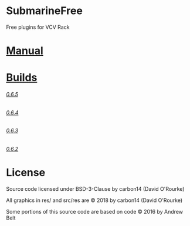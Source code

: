 # SubmarineFree
Free plugins for VCV Rack

# [Manual](https://github.com/david-c14/SubmarineFree/blob/master/manual/index.md)

# [Builds](https://github.com/david-c14/SubmarineFree/issues/19)
###### [0.6.5](https://github.com/david-c14/SubmarineFree/issues/19)
###### [0.6.4](https://github.com/david-c14/SubmarineFree/issues/14)
###### [0.6.3](https://github.com/david-c14/SubmarineFree/issues/9)
###### [0.6.2](https://github.com/david-c14/SubmarineFree/issues/4)

# License
Source code licensed under BSD-3-Clause by carbon14 (David O'Rourke)

All graphics in res/ and src/res are © 2018 by carbon14 (David O'Rourke)

Some portions of this source code are based on code © 2016 by Andrew Belt
